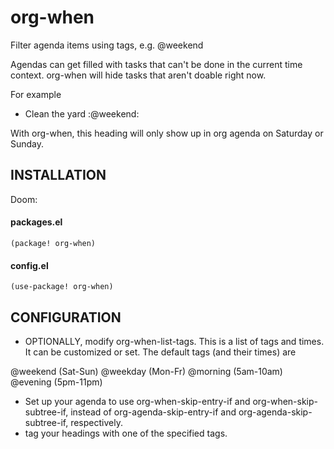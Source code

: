# org-when
Filter agenda items using tags, e.g. @weekend
 
Agendas can get filled with tasks that can't be done in the current time context. org-when will hide tasks that aren't doable right now.

For example

* Clean the yard        :@weekend:

With org-when, this heading will only show up in org agenda on Saturday or Sunday.

## INSTALLATION
Doom:
#### packages.el
```(package! org-when)```

#### config.el
```(use-package! org-when)```

## CONFIGURATION

- OPTIONALLY, modify org-when-list-tags. This is a list of tags and times. It can be customized or set.
The default tags (and their times) are

@weekend (Sat-Sun)
@weekday (Mon-Fr)
@morning (5am-10am)
@evening (5pm-11pm)

- Set up your agenda to use org-when-skip-entry-if and org-when-skip-subtree-if, instead of org-agenda-skip-entry-if and org-agenda-skip-subtree-if, respectively.
- tag your headings with one of the specified tags.

